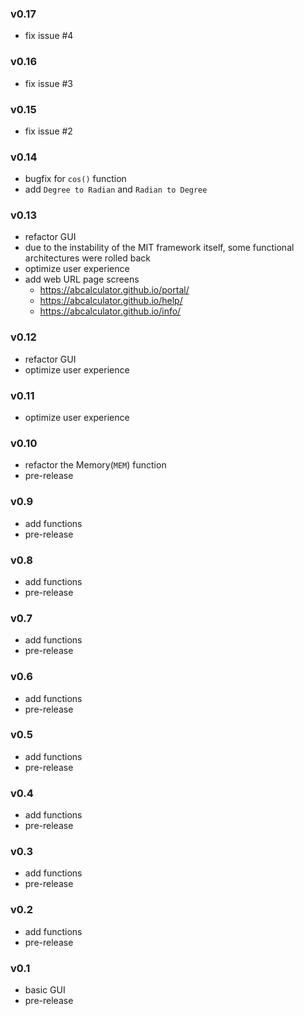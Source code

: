 ### v0.17

- fix issue #4 

### v0.16

- fix issue #3 

### v0.15

- fix issue #2 

### v0.14

- bugfix for `cos()` function
- add `Degree to Radian` and `Radian to Degree`

### v0.13

- refactor GUI
- due to the instability of the MIT framework itself, some functional architectures were rolled back
- optimize user experience
- add web URL page screens
  - https://abcalculator.github.io/portal/
  - https://abcalculator.github.io/help/
  - https://abcalculator.github.io/info/

### v0.12

- refactor GUI
- optimize user experience

### v0.11

- optimize user experience

### v0.10

- refactor the Memory(`MEM`) function
- pre-release

### v0.9

- add functions
- pre-release

### v0.8

- add functions
- pre-release

### v0.7

- add functions
- pre-release

### v0.6

- add functions
- pre-release

### v0.5

- add functions
- pre-release

### v0.4

- add functions
- pre-release

### v0.3

- add functions
- pre-release

### v0.2

- add functions
- pre-release

### v0.1

- basic GUI
- pre-release